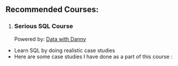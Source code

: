 ## Recommended Courses:
1. ### Serious SQL Course 

    Powered by: [ Data with Danny](https://www.datawithdanny.com/courses/serious-sql)
- Learn SQL by doing realistic case studies
- Here are some case studies I have done as a part of this course :
